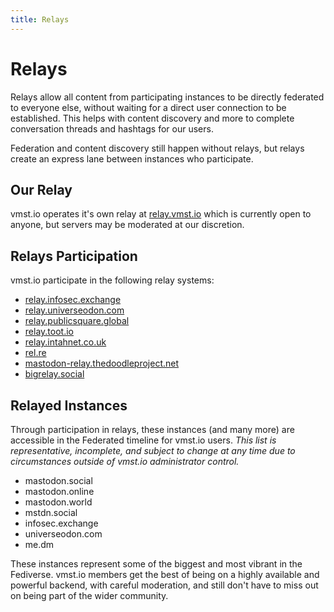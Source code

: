 ```yaml
---
title: Relays
---
```


# Relays

Relays allow all content from participating instances to be directly federated to everyone else, without waiting for a direct user connection to be established.
This helps with content discovery and more to complete conversation threads and hashtags for our users.

Federation and content discovery still happen without relays, but relays create an express lane between instances who participate.

## Our Relay

vmst.io operates it's own relay at [relay.vmst.io](https://relay.vmst.io) which is currently open to anyone, but servers may be moderated at our discretion.

## Relays Participation

vmst.io participate in the following relay systems:

- [relay.infosec.exchange](https://relay.infosec.exchange)
- [relay.universeodon.com](https://relay.universeodon.com)
- [relay.publicsquare.global](https://relay.publicsquare.global)
- [relay.toot.io](https://relay.toot.io)
- [relay.intahnet.co.uk](https://relay.intahnet.co.uk)
- [rel.re](https://rel.re)
- [mastodon-relay.thedoodleproject.net](https://mastodon-relay.thedoodleproject.net)
- [bigrelay.social](https://bigrelay.social)

## Relayed Instances

Through participation in relays, these instances (and many more) are accessible in the Federated timeline for vmst.io users.
_This list is representative, incomplete, and subject to change at any time due to circumstances outside of vmst.io administrator control._

- mastodon.social
- mastodon.online
- mastodon.world
- mstdn.social
- infosec.exchange
- universeodon.com
- me.dm

These instances represent some of the biggest and most vibrant in the Fediverse.
vmst.io members get the best of being on a highly available and powerful backend, with careful moderation, and still don't have to miss out on being part of the wider community.

